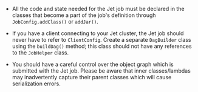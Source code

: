 - All the code and state needed for the Jet job must be declared in the 
classes that become a part of the job's definition through 
`JobConfig.addClass()` or `addJar()`.

- If you have a client connecting to your Jet cluster, the Jet job 
should never have to refer to `ClientConfig`. Create a separate 
`DagBuilder` class using the `buildDag()` method; this class should not 
have any references to the `JobHelper` class.

- You should have a careful control over the object graph which is 
submitted with the Jet job. Please be aware that inner classes/lambdas 
may inadvertently capture their parent classes which will cause 
serialization errors.
